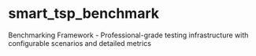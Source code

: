 # smart_tsp_benchmark
Benchmarking Framework - Professional-grade testing infrastructure with configurable scenarios and detailed metrics
